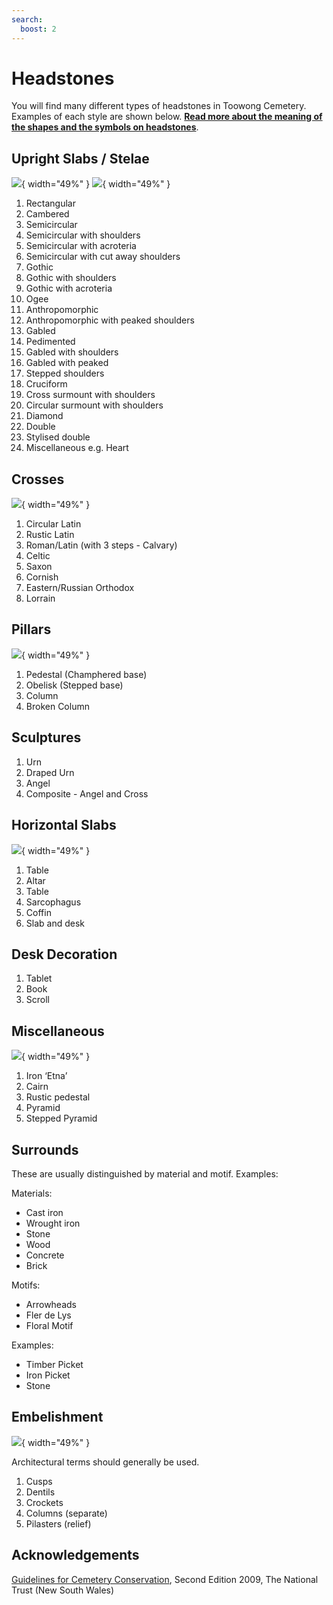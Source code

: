 ```yaml
---
search:
  boost: 2  
---
```


#  Headstones

You will find many different types of headstones in Toowong Cemetery. Examples of each style are shown below. **[Read more about the meaning of the shapes and the symbols on headstones](headstone-symbology.md)**.

## Upright Slabs / Stelae

![](../assets/slabs-1.png){ width="49%" } ![](../assets/slabs-2.png){ width="49%" }



1. Rectangular
2. Cambered
3. Semicircular
4. Semicircular with shoulders
5. Semicircular with acroteria
6. Semicircular with cut away shoulders
7. Gothic
8. Gothic with shoulders
9. Gothic with acroteria
10. Ogee
11. Anthropomorphic
12. Anthropomorphic with peaked shoulders
13. Gabled 
14. Pedimented
15. Gabled with shoulders
16. Gabled with peaked 
17. Stepped shoulders
18. Cruciform
19. Cross surmount with shoulders
20. Circular surmount with shoulders
21. Diamond
22. Double
23. Stylised double 
24. Miscellaneous e.g. Heart

## Crosses

![](../assets/crosses.png){ width="49%" }


1. Circular Latin
2. Rustic Latin
3. Roman/Latin (with 3 steps - Calvary)
4. Celtic
5. Saxon
6. Cornish
7. Eastern/Russian Orthodox
8. Lorrain

## Pillars

![](../assets/pillars.png){ width="49%" } 


1. Pedestal (Champhered base)
2. Obelisk (Stepped base)
3. Column
4. Broken Column


## Sculptures

1. Urn
2. Draped Urn
3. Angel
4. Composite - Angel and Cross

## Horizontal Slabs

![](../assets/horizontal-slabs-and-desks.png){ width="49%" }

1. Table
3. Altar
2. Table
4. Sarcophagus
5. Coffin
6. Slab and desk

## Desk Decoration

1. Tablet
2. Book
3. Scroll

## Miscellaneous

![](../assets/miscellaneous-and-surrounds.png){ width="49%" }

1. Iron ‘Etna’ 
2. Cairn 
3. Rustic pedestal
4. Pyramid 
5. Stepped Pyramid


## Surrounds

These are usually distinguished by material and motif. Examples: 

Materials: 

- Cast iron 
- Wrought iron
- Stone
- Wood
- Concrete
- Brick
 
 Motifs: 
 
- Arrowheads
- Fler de Lys
- Floral Motif

Examples: 

- Timber Picket
- Iron Picket
- Stone

## Embelishment

![](../assets/embelishment.png){ width="49%" }

Architectural terms should generally be used.

1. Cusps
2. Dentils 
3. Crockets
4. Columns (separate)
5. Pilasters (relief) 

## Acknowledgements

[Guidelines for Cemetery Conservation](https://www.nationaltrust.org.au/services/cemetery-conservation/), Second Edition 2009, The National Trust (New South Wales)

  
